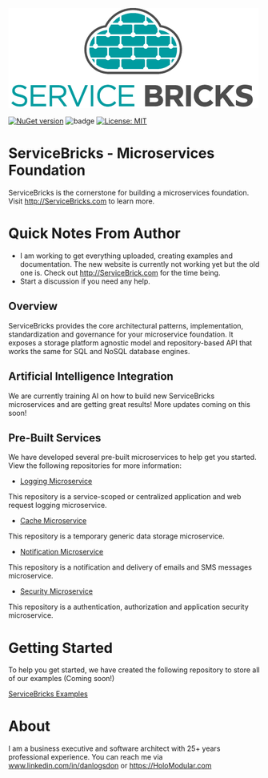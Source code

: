![ServiceBricks Logo](https://github.com/holomodular/ServiceBricks/blob/main/Logo.png)  

[![NuGet version](https://badge.fury.io/nu/ServiceBricks.svg)](https://badge.fury.io/nu/ServiceBricks)
![badge](https://img.shields.io/endpoint?url=https://gist.githubusercontent.com/holomodular-support/bdb5c7c570a7a88ffb3efb3505273e34/raw/servicebricks-codecoverage.json)
[![License: MIT](https://img.shields.io/badge/License-MIT-blue.svg)](https://opensource.org/licenses/MIT)

# ServiceBricks - Microservices Foundation

ServiceBricks is the cornerstone for building a microservices foundation. Visit http://ServiceBricks.com to learn more.

# Quick Notes From Author

* I am working to get everything uploaded, creating examples and documentation. The new website is currently not working yet but the old one is. Check out http://ServiceBrick.com for the time being.
* Start a discussion if you need any help.

## Overview

ServiceBricks provides the core architectural patterns, implementation, standardization and governance for your microservice foundation.
It exposes a storage platform agnostic model and repository-based API that works the same for SQL and NoSQL database engines.

## Artificial Intelligence Integration

We are currently training AI on how to build new ServiceBricks microservices and are getting great results! More updates coming on this soon!

## Pre-Built Services

We have developed several pre-built microservices to help get you started. View the following repositories for more information:

* [Logging Microservice](https://github.com/holomodular/ServiceBricks-Logging)

This repository is a service-scoped or centralized application and web request logging microservice.

* [Cache Microservice](https://github.com/holomodular/ServiceBricks-Cache)

This repository is a temporary generic data storage microservice.

* [Notification Microservice](https://github.com/holomodular/ServiceBricks-Notification)

This repository is a notification and delivery of emails and SMS messages microservice.

* [Security Microservice](https://github.com/holomodular/ServiceBricks-Security)

This repository is a authentication, authorization and application security microservice.

# Getting Started

To help you get started, we have created the following repository to store all of our examples (Coming soon!)

[ServiceBricks Examples](https://github.com/holomodular/ServiceBricks-Examples)

# About

I am a business executive and software architect with 25+ years professional experience. You can reach me via www.linkedin.com/in/danlogsdon or https://HoloModular.com
